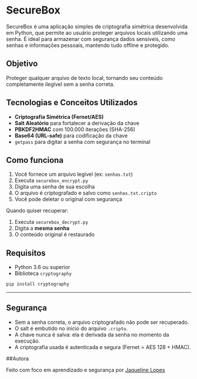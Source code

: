 # SecureBox

SecureBox é uma aplicação simples de criptografia simétrica desenvolvida em Python, que permite ao usuário proteger arquivos locais utilizando uma senha. É ideal para armazenar com segurança dados sensíveis, como senhas e informações pessoais, mantendo tudo offline e protegido.

## Objetivo

Proteger qualquer arquivo de texto local, tornando seu conteúdo completamente ilegível sem a senha correta.

## Tecnologias e Conceitos Utilizados

- **Criptografia Simétrica (Fernet/AES)**
- **Salt Aleatório** para fortalecer a derivação da chave
- **PBKDF2HMAC** com 100.000 iterações (SHA-256)
- **Base64 (URL-safe)** para codificação da chave
- `getpass` para digitar a senha com segurança no terminal

## Como funciona

1. Você fornece um arquivo legível (ex: `senhas.txt`)
2. Executa `securebox_encrypt.py`
3. Digita uma senha de sua escolha
4. O arquivo é criptografado e salvo como `senhas.txt.cripto`
5. Você pode deletar o original com segurança

Quando quiser recuperar:

1. Executa `securebox_decrypt.py`
2. Digita a **mesma senha**
3. O conteúdo original é restaurado

## Requisitos

- Python 3.6 ou superior
- Biblioteca `cryptography`

```bash
pip install cryptography
````

---

## Segurança
* Sem a senha correta, o arquivo criptografado não pode ser recuperado.
* O salt é embutido no início do arquivo `.cripto`.
* A chave nunca é salva: ela é derivada da senha no momento da execução.
* A criptografia usada é autenticada e segura (Fernet = AES 128 + HMAC).


##Autora

Feito com foco em aprendizado e segurança por [Jaqueline Lopes](https://github.com/jaquelopxs)
